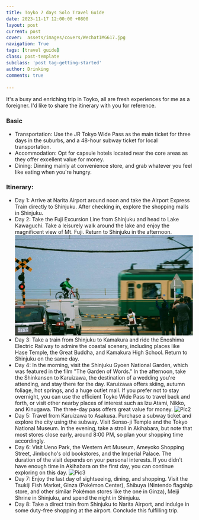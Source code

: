 ```yaml
---
title: Toyko 7 days Solo Travel Guide
date: 2023-11-17 12:00:00 +0800
layout: post
current: post
cover:  assets/images/covers/WechatIMG617.jpg
navigation: True
tags: [travel guide]
class: post-template
subclass: 'post tag-getting-started'
author: Drinking
comments: true

---
```


It's a busy and enriching trip in Toyko, all are fresh experiences for me as a foreigner. I'd like to share the itinerary with you for reference.

### Basic
- Transportation: Use the JR Tokyo Wide Pass as the main ticket for three days in the suburbs, and a 48-hour subway ticket for local transportation.
- Accommodation: Opt for capsule hotels located near the core areas as they offer excellent value for money.
- Dining: Dinning mainly at convenience store, and grab whatever you feel like eating when you're hungry.

### Itinerary:
- Day 1: Arrive at Narita Airport around noon and take the Airport Express Train directly to Shinjuku. After checking in, explore the shopping malls in Shinjuku.
- Day 2: Take the Fuji Excursion Line from Shinjuku and head to Lake Kawaguchi. Take a leisurely walk around the lake and enjoy the magnificent view of Mt. Fuji. Return to Shinjuku in the afternoon.
![Pic1](/assets/img/2023/55be68ff2d1c40f86fce56386a7839.jpg)
- Day 3: Take a train from Shinjuku to Kamakura and ride the Enoshima Electric Railway to admire the coastal scenery, including places like Hase Temple, the Great Buddha, and Kamakura High School. Return to Shinjuku on the same day.
- Day 4: In the morning, visit the Shinjuku Gyoen National Garden, which was featured in the film "The Garden of Words." In the afternoon, take the Shinkansen to Karuizawa, the destination of a wedding you're attending, and stay there for the day. Karuizawa offers skiing, autumn foliage, hot springs, and a huge outlet mall. If you prefer not to stay overnight, you can use the efficient Toyko Wide Pass to travel back and forth, or visit other nearby places of interest such as Izu Atami, Nikko, and Kinugawa. The three-day pass offers great value for money.
![Pic2](/assets/img/2022/65a3242274e123b4ef05921fcdd295.jpg)
- Day 5: Travel from Karuizawa to Asakusa. Purchase a subway ticket and explore the city using the subway. Visit Senso-ji Temple and the Tokyo National Museum. In the evening, take a stroll in Akihabara, but note that most stores close early, around 8:00 PM, so plan your shopping time accordingly.
- Day 6: Visit Ueno Park, the Western Art Museum, Ameyoko Shopping Street, Jimbocho's old bookstores, and the Imperial Palace. The duration of the visit depends on your personal interests. If you didn't have enough time in Akihabara on the first day, you can continue exploring on this day.
![Pic3](/assets/img/2022/405757391_1416546292407337_7707485821944317972_n)
- Day 7: Enjoy the last day of sightseeing, dining, and shopping. Visit the Tsukiji Fish Market, Ginza (Pokémon Center), Shibuya (Nintendo flagship store, and other similar Pokémon stores like the one in Ginza), Meiji Shrine in Shinjuku, and spend the night in Shinjuku.
- Day 8: Take a direct train from Shinjuku to Narita Airport, and indulge in some duty-free shopping at the airport. Conclude this fulfilling trip.

